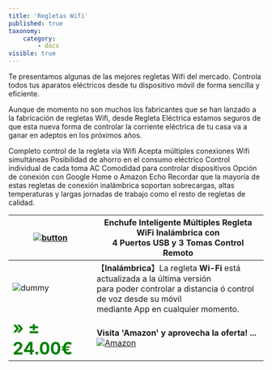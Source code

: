 ```yaml
---
title: 'Regletas Wifi'
published: true
taxonomy:
    category:
        - docs
visible: true
---
```


Te presentamos algunas de las mejores regletas Wifi del mercado. Controla todos tus aparatos eléctricos desde tu dispositivo móvil de forma sencilla y eficiente.

Aunque de momento no son muchos los fabricantes que se han lanzado a la fabricación de regletas Wifi, desde Regleta Eléctrica estamos seguros de que esta nueva forma de controlar la corriente eléctrica de tu casa va a ganar en adeptos en los próximos años.

Completo control de la regleta vía Wifi Acepta múltiples conexiones Wifi simultáneas Posibilidad de ahorro en el consumo eléctrico Control individual de cada toma AC Comodidad para controlar dispositivos Opción de conexión con Google Home o Amazon Echo Recordar que la mayoría de estas regletas de conexión inalámbrica soportan sobrecargas, altas temperaturas y largas jornadas de trabajo como el resto de regletas de calidad.


| [![button](https://dabuttonfactory.com/button.png?t=Oferta!&f=Roboto-Bold&ts=24&tc=fff&tshs=1&tshc=c00&hp=20&vp=8&c=5&bgt=gradient&bgc=900&ebgc=900)](#)   | **Enchufe Inteligente Múltiples Regleta WiFi Inalámbrica con <br />4 Puertos USB y 3 Tomas Control Remoto**   |
|-------------|-------------|
| ![dummy](https://dummyimage.com/200x200/474/fff.png&text=200x200) | 【**Inalámbrica**】La regleta **Wi-Fi** está actualizada a la última versión<br /> para poder controlar a distancia ó control de voz desde su móvil<br /> mediante App en cualquier momento. |
|  <span style="color:green; font-size:2.1em;">**» ± 24.00€**</span> | **Visita 'Amazon' y aprovecha la oferta! ...**  [![Amazon](https://images-na.ssl-images-amazon.com/images/G/01/associates/remote-buy-box/buy1.gif)](#) |



